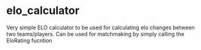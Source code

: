 # elo_calculator

Very simple ELO calculator to be used for calculating elo changes between two teams/players. Can be used for matchmaking by simply calling the EloRating fucntion
